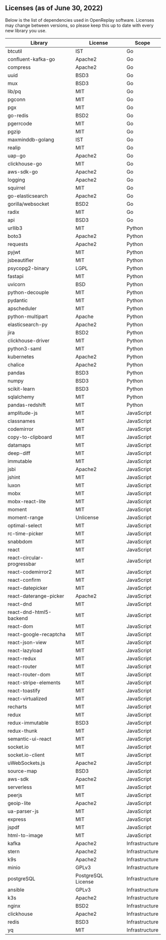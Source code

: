 ## Licenses (as of June 30, 2022)

Below is the list of dependencies used in OpenReplay software. Licenses may change between versions, so please keep this up to date with every new library you use.

| Library | License | Scope |
|----------|-------------|-------------|
| btcutil | IST | Go |
| confluent-kafka-go | Apache2 | Go |
| compress | Apache2 | Go |
| uuid | BSD3 | Go |
| mux | BSD3 | Go |
| lib/pq | MIT | Go |
| pgconn | MIT | Go |
| pgx | MIT | Go |
| go-redis | BSD2 | Go |
| pgerrcode | MIT | Go |
| pgzip | MIT | Go |
| maxminddb-golang | IST | Go |
| realip | MIT | Go |
| uap-go | Apache2 | Go |
| clickhouse-go | MIT | Go |
| aws-sdk-go | Apache2 | Go |
| logging | Apache2 | Go |
| squirrel | MIT | Go |
| go-elasticsearch | Apache2 | Go |
| gorilla/websocket | BSD2 | Go |
| radix | MIT | Go |
| api | BSD3 | Go |
| urllib3 | MIT | Python |
| boto3 | Apache2 | Python |
| requests | Apache2 | Python |
| pyjwt | MIT | Python |
| jsbeautifier | MIT | Python |
| psycopg2-binary | LGPL | Python |
| fastapi | MIT | Python |
| uvicorn | BSD | Python |
| python-decouple | MIT | Python |
| pydantic | MIT | Python |
| apscheduler | MIT | Python |
| python-multipart | Apache | Python |
| elasticsearch-py | Apache2 | Python |
| jira | BSD2 | Python |
| clickhouse-driver | MIT | Python |
| python3-saml | MIT | Python |
| kubernetes | Apache2 | Python |
| chalice | Apache2 | Python |
| pandas | BSD3 | Python |
| numpy | BSD3 | Python |
| scikit-learn | BSD3 | Python |
| sqlalchemy | MIT | Python |
| pandas-redshift | MIT | Python |
| amplitude-js | MIT | JavaScript |
| classnames | MIT | JavaScript |
| codemirror | MIT | JavaScript |
| copy-to-clipboard | MIT | JavaScript |
| datamaps | MIT | JavaScript |
| deep-diff | MIT | JavaScript |
| immutable | MIT | JavaScript |
| jsbi | Apache2 | JavaScript |
| jshint | MIT | JavaScript |
| luxon | MIT | JavaScript |
| mobx | MIT | JavaScript |
| mobx-react-lite | MIT | JavaScript |
| moment | MIT | JavaScript |
| moment-range | Unlicense | JavaScript |
| optimal-select | MIT | JavaScript |
| rc-time-picker | MIT | JavaScript |
| snabbdom | MIT | JavaScript |
| react | MIT | JavaScript |
| react-circular-progressbar | MIT | JavaScript |
| react-codemirror2 | MIT | JavaScript |
| react-confirm | MIT | JavaScript |
| react-datepicker | MIT | JavaScript |
| react-daterange-picker | Apache2 | JavaScript |
| react-dnd | MIT | JavaScript |
| react-dnd-html5-backend | MIT | JavaScript |
| react-dom | MIT | JavaScript |
| react-google-recaptcha | MIT | JavaScript |
| react-json-view | MIT | JavaScript |
| react-lazyload | MIT | JavaScript |
| react-redux | MIT | JavaScript |
| react-router | MIT | JavaScript |
| react-router-dom | MIT | JavaScript |
| react-stripe-elements | MIT | JavaScript |
| react-toastify | MIT | JavaScript |
| react-virtualized | MIT | JavaScript |
| recharts | MIT | JavaScript |
| redux | MIT | JavaScript |
| redux-immutable | BSD3 | JavaScript |
| redux-thunk | MIT | JavaScript |
| semantic-ui-react | MIT | JavaScript |
| socket.io | MIT | JavaScript |
| socket.io-client | MIT | JavaScript |
| uWebSockets.js | Apache2 | JavaScript |
| source-map | BSD3 | JavaScript |
| aws-sdk | Apache2 | JavaScript |
| serverless | MIT | JavaScript |
| peerjs | MIT | JavaScript |
| geoip-lite | Apache2 | JavaScript |
| ua-parser-js | MIT | JavaScript |
| express | MIT | JavaScript |
| jspdf | MIT | JavaScript |
| html-to-image | MIT | JavaScript |
| kafka | Apache2 | Infrastructure |
| stern | Apache2 | Infrastructure |
| k9s | Apache2 | Infrastructure |
| minio | GPLv3 | Infrastructure |
| postgreSQL | PostgreSQL License | Infrastructure |
| ansible | GPLv3 | Infrastructure |
| k3s | Apache2 | Infrastructure |
| nginx | BSD2 | Infrastructure |
| clickhouse | Apache2 | Infrastructure |
| redis | BSD3 | Infrastructure |
| yq | MIT | Infrastructure |
